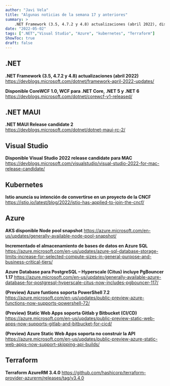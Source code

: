 ```yaml
---
author: "Javi Vela"
title: "Algunas noticias de la semana 17 y anteriores"
summary: >
    .NET Framework (3.5, 4.7.2 y 4.8) actualizaciones (abril 2022), disponible CoreWCF 1.0, WCF para .NET Core, .NET 5 y .NET 6, .NET MAUI Release candidate 2, disponible Visual Studio 2022 release candidate para MAC,Istio anuncia su intención de convertirse en un proyecto de la CNCF, AKS disponible Node pool snapshot,...
date: "2022-05-02"
tags: [".NET","Visual Studio", "Azure", "kubernetes", "Terraform"]
ShowToc: true
draft: false
---
```

## .NET
**.NET Framework (3.5, 4.7.2 y 4.8) actualizaciones (abril 2022)**
https://devblogs.microsoft.com/dotnet/framework-april-2022-updates/
<br/>
<!-- #dotnetframework #updates -->

**Disponible CoreWCF 1.0, WCF para .NET Core, .NET 5 y .NET 6**
https://devblogs.microsoft.com/dotnet/corewcf-v1-released/
<br/>
<!-- #dotnet #csharp #corewcf #wcf -->

## .NET MAUI 
**.NET MAUI Release candidate 2**
https://devblogs.microsoft.com/dotnet/dotnet-maui-rc-2/
<br/>
<!-- #dotnet #maui #releasecandidate -->

## Visual Studio
**Disponible Visual Studio 2022 release candidate para MAC**
https://devblogs.microsoft.com/visualstudio/visual-studio-2022-for-mac-release-candidate/
<br/>
<!-- #visualstudio #mac #releasecandidate --> 

## Kubernetes
**Istio anuncia su intención de convertirse en un proyecto de la CNCF**
https://istio.io/latest/blog/2022/istio-has-applied-to-join-the-cncf/
<br/>
<!-- #kubernetes #istio #CNCF -->

## Azure
**AKS disponible Node pool snapshot**
https://azure.microsoft.com/en-us/updates/generally-available-node-pool-snapshot/
<br/>
<!-- #azure #AKS #nodepool #snapshot -->

**Incrementado el almacenamiento de bases de datos en Azure SQL**
https://azure.microsoft.com/en-us/updates/azure-sql-database-storage-limits-increase-for-selected-compute-sizes-in-general-purpose-and-business-critical-tiers/
<br/>
<!-- #azure #azuresql #storage -->

**Azure Database para PostgreSQL – Hyperscale (Citus) incluye PgBouncer 1.17**
https://azure.microsoft.com/en-us/updates/generally-available-azure-database-for-postgresql-hyperscale-citus-now-includes-pgbouncer-117/
<br/>
<!-- #azure #postgresql #pgbouncer #citus -->

**(Preview) Azure funtions soporta PowerShell 7.2**
https://azure.microsoft.com/en-us/updates/public-preview-azure-functions-now-supports-powershell-72/
<br/>
<!-- #azure #functions #preview #powershell -->

**(Preview) Static Web Apps soporta Gitlab y Bitbucket (CI/CD)**
https://azure.microsoft.com/en-us/updates/public-preview-static-web-apps-now-supports-gitlab-and-bitbucket-for-cicd/
<br/>
<!-- #azure #staticwebapps #preview #gitlab #bitbucket -->

**(Preview) Azure Static Web Apps soporta no construir la API**
https://azure.microsoft.com/en-us/updates/public-preview-azure-static-web-apps-now-support-skipping-api-builds/
<br/>
<!-- #azure #staticwebapps #preview #skipapi -->

## Terraform
**Terraform AzureRM 3.4.0**
https://github.com/hashicorp/terraform-provider-azurerm/releases/tag/v3.4.0
<br/>
<!-- #terraform #azure #release -->